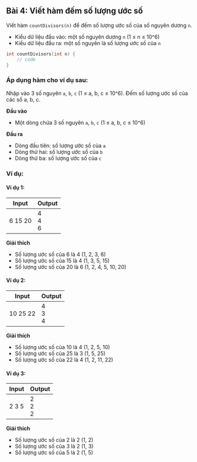 ## Bài 4: Viết hàm đếm số lượng ước số

Viết hàm `countDivisors(n)` để đếm số lượng ước số của số nguyên dương `n`.

- Kiểu dữ liệu đầu vào: một số nguyên dương `n` (1 ≤ n ≤ 10^6)
- Kiểu dữ liệu đầu ra: một số nguyên là số lượng ước số của `n`

```C++
int countDivisors(int n) {
    // code
}
```

### Áp dụng hàm cho ví dụ sau:

Nhập vào 3 số nguyên `a`, `b`, `c` (1 ≤ a, b, c ≤ 10^6). Đếm số lượng ước số của các số a, b, c.

**Đầu vào**

- Một dòng chứa 3 số nguyên `a`, `b`, `c` (1 ≤ a, b, c ≤ 10^6)

**Đầu ra**

- Dòng đầu tiên: số lượng ước số của `a`
- Dòng thứ hai: số lượng ước số của `b`
- Dòng thứ ba: số lượng ước số của `c`

### Ví dụ:

#### Ví dụ 1:

| Input | Output |
|-------|--------|
| 6 15 20 | 4 <br> 4 <br> 6 |

**Giải thích**

- Số lượng ước số của 6 là 4 (1, 2, 3, 6)
- Số lượng ước số của 15 là 4 (1, 3, 5, 15)
- Số lượng ước số của 20 là 6 (1, 2, 4, 5, 10, 20)

#### Ví dụ 2:

| Input | Output |
|-------|--------|
| 10 25 22 | 4 <br> 3 <br> 4 |

**Giải thích**

- Số lượng ước số của 10 là 4 (1, 2, 5, 10)
- Số lượng ước số của 25 là 3 (1, 5, 25)
- Số lượng ước số của 22 là 4 (1, 2, 11, 22)

#### Ví dụ 3:

| Input | Output |
|-------|--------|
|2 3 5 | 2 <br> 2 <br> 2 |

**Giải thích**

- Số lượng ước số của 2 là 2 (1, 2)
- Số lượng ước số của 3 là 2 (1, 3)
- Số lượng ước số của 5 là 2 (1, 5)
